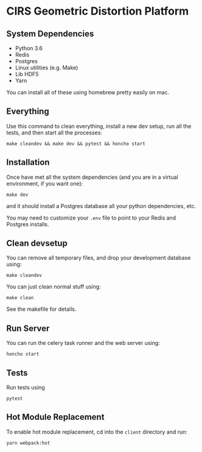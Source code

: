 # CIRS Geometric Distortion Platform

## System Dependencies

- Python 3.6
- Redis
- Postgres
- Linux utilities (e.g. Make)
- Lib HDF5
- Yarn

You can install all of these using homebrew pretty easily on mac.

## Everything

Use this command to clean everything, install a new dev setup, run all the
tests, and then start all the processes:

    make cleandev && make dev && pytest && honcho start

## Installation

Once have met all the system dependencies (and you are in a virtual environment, if you want one):

    make dev

and it should install a Postgres database all your python dependencies, etc.

You may need to customize your `.env` file to point to your Redis and Postgres installs.

## Clean devsetup

You can remove all temporary files, and drop your development database using:

    make cleandev

You can just clean normal stuff using:

    make clean

See the makefile for details.

## Run Server

You can run the celery task runner and the web server using:

    honcho start

## Tests

Run tests using

    pytest

## Hot Module Replacement

To enable hot module replacement, cd into the `client` directory and run:

    yarn webpack:hot
